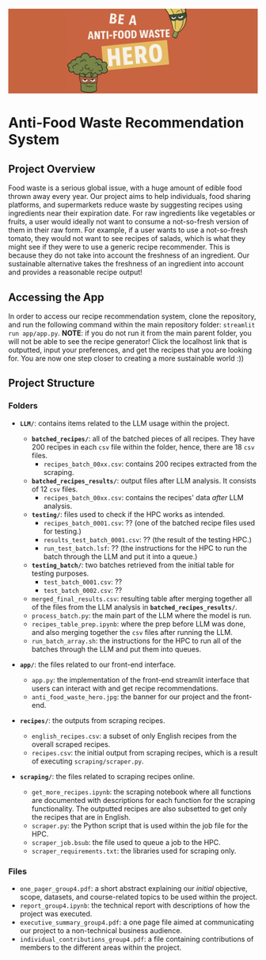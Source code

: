 ![Alt text](app/anti_food_waste_hero.png?raw=true "Title")

# Anti-Food Waste Recommendation System

## Project Overview

Food waste is a serious global issue, with a huge amount of edible food thrown away every year. Our project aims to help individuals, food sharing platforms, and supermarkets reduce waste by suggesting recipes using ingredients near their expiration date. For raw ingredients like vegetables or fruits, a user would ideally not want to consume a not-so-fresh version of them in their raw form. For example, if a user wants to use a not-so-fresh tomato, they would not want to see recipes of salads, which is what they might see if they were to use a generic recipe recommender. This is because they do not take into account the freshness of an ingredient. Our sustainable alternative takes the freshness of an ingredient into account and provides a reasonable recipe output!

## Accessing the App
In order to access our recipe recommendation system, clone the repository, and run the following command within the main repository folder: `streamlit run app/app.py`. **NOTE**: if you do not run it from the main parent folder, you will not be able to see the recipe generator! Click the localhost link that is outputted, input your preferences, and get the recipes that you are looking for. You are now one step closer to creating a more sustainable world :))


## Project Structure

### Folders

- **`LLM/`**: contains items related to the LLM usage within the project.
  - **`batched_recipes/`**: all of the batched pieces of all recipes. They have 200 recipes in each `csv` file within the folder, hence, there are 18 `csv` files.
    - `recipes_batch_00xx.csv`: contains 200 recipes extracted from the scraping.
  - **`batched_recipes_results/`**: output files after LLM analysis. It consists of 12 `csv` files.
    - `recipes_batch_00xx.csv`: contains the recipes' data *after* LLM analysis.
  - **`testing/`**: files used to check if the HPC works as intended.
    - `recipes_batch_0001.csv`: ?? (one of the batched recipe files used for testing.)
    - `results_test_batch_0001.csv`: ?? (the result of the testing HPC.)
    - `run_test_batch.lsf`: ?? (the instructions for the HPC to run the batch through the LLM and put it into a queue.)
  - **`testing_batch/`**:  two batches retrieved from the initial table for testing purposes.
    - `test_batch_0001.csv`: ??
    - `test_batch_0002.csv`: ??
  - `merged_final_results.csv`: resulting table after merging together all of the files from the LLM analysis in **`batched_recipes_results/`**.
  - `process_batch.py`: the main part of the LLM where the model is run.
  - `recipes_table_prep.ipynb`: where the prep before LLM was done, and also merging together the `csv` files after running the LLM.
  - `run_batch_array.sh`: the instructions for the HPC to run all of the batches through the LLM and put them into queues.
  
- **`app/`**: the files related to our front-end interface.
  - `app.py`: the implementation of the front-end streamlit interface that users can interact with and get recipe recommendations.
  - `anti_food_waste_hero.jpg`: the banner for our project and the front-end.
  
- **`recipes/`**: the outputs from scraping recipes.
    - `english_recipes.csv`: a subset of only English recipes from the overall scraped recipes.
    - `recipes.csv`: the initial output from scraping recipes, which is a result of executing `scraping/scraper.py`.

- **`scraping/`**: the files related to scraping recipes online.
  - `get_more_recipes.ipynb`: the scraping notebook where all functions are documented with descriptions for each function for the scraping functionality. The outputted recipes are also subsetted to get only the recipes that are in English.
  - `scraper.py`: the Python script that is used within the job file for the HPC.
  - `scraper_job.bsub`: the file used to queue a job to the HPC.
  - `scraper_requirements.txt`: the libraries used for scraping only.

### Files
- `one_pager_group4.pdf`: a short abstract explaining our *initial* objective, scope, datasets, and course-related topics to be used within the project.
- `report_group4.ipynb`: the technical report with descriptions of how the project was executed.
- `executive_summary_group4.pdf`: a one page file aimed at communicating our project to a non-technical business audience.
- `individual_contributions_group4.pdf`: a file containing contributions of members to the different areas within the project.
